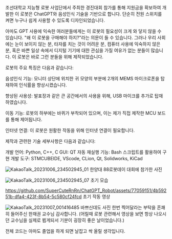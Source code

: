 조선대학교 지능형 로봇 사업단에서 주최한 경진대회 참가를 통해 지원금을 확보하여 개발한 이 로봇은 ChatGPT와 음성인식 기술을 기반으로 합니다. 단순히 전원 스위치를 켜면 누구나 쉽게 사용할 수 있도록 디자인되었습니다.

아마도 GPT 사용에 익숙한 여러분들에게는 이 로봇의 필요성이 크게 와 닿지 않을 수 있습니다. "왜 이 로봇을 구매해야 하지?"라는 의문이 들 수 있습니다. 그러나 우리 사회에는 눈이 보이지 않는 분, 타자를 치는 것이 어려운 분, 컴퓨터 사용에 익숙하지 않은 분, 혹은 바쁜 일상 속에서 디지털 기기에 대한 관심을 가질 여유가 없는 분들이 많습니다. 이 로봇은 바로 그런 분들을 위해 제작되었습니다.

로봇의 주요 특징은 다음과 같습니다:

음성인식 기능: 모니터 상단에 위치한 귀 모양의 부분에 2개의 MEMS 마이크로폰을 탑재하여 인식률을 향상시켰습니다.

향상된 사용성: 발표장과 같은 큰 공간에서의 사용을 위해, USB 마이크를 추가로 탑재하였습니다.

이동 기능: 로봇의 하부에는 바퀴가 부착되어 있으며, 이는 제가 직접 제작한 MCU 보드를 통해 제어됩니다.

인터넷 연결: 이 로봇은 원활한 작동을 위해 인터넷 연결이 필요합니다.

제작과 관련한 기술 세부사항은 다음과 같습니다:

개발 언어: Python, C++, C
GUI: QT
자동 재실행 기능: Bash 스크립트를 활용하여 구현
개발 도구: STMCUBEIDE, VScode, CLion, Qt, Solidworks, KiCad

![KakaoTalk_20231006_234502945_01](https://github.com/SuperCuteRnRn/ChatGPT_Robot/assets/77059151/05a75d75-36cb-4946-b9d1-f644cd6a6925)
한양대 88로봇데이 대회에 참가한 사진

![KakaoTalk_20231006_234502945_07](https://github.com/SuperCuteRnRn/ChatGPT_Robot/assets/77059151/c8cce172-80df-414f-a359-3126d3a499ed)
초기 모습

https://github.com/SuperCuteRnRn/ChatGPT_Robot/assets/77059151/4b59251b-dfa4-423f-8b54-5c580cf24fcd
초기 작동 영상

![KakaoTalk_20231007_001416485](https://github.com/SuperCuteRnRn/ChatGPT_Robot/assets/77059151/af1cb448-9b75-42f4-addb-dcceb1328cc8)
바쁘신데도 사진 한번 찍어달라는 부탁을 흔쾌히 들어주신 한재권 교수님 감사합니다. (어릴때 로봇 관련해서 영상을 보면 항상 나오시던 교수님을 실제로 뵙게되서 기분이 굉장히 좋은 날이었습니다.)

전체 코드는 아마도 졸업을 하게 되면 날잡고 싹 올릴 생각입니다.